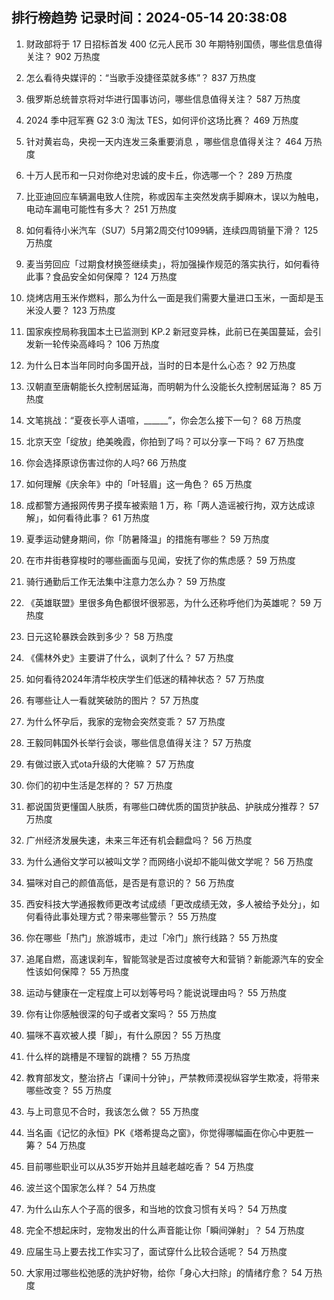 
## 排行榜趋势 记录时间：2024-05-14 20:38:08
  
  1. 财政部将于 17 日招标首发 400 亿元人民币 30 年期特别国债，哪些信息值得关注？ 902 万热度
    
  2. 怎么看待央媒评的：“当歌手没捷径菜就多练”？ 837 万热度
    
  3. 俄罗斯总统普京将对华进行国事访问，哪些信息值得关注？ 587 万热度
    
  4. 2024 季中冠军赛 G2 3:0 淘汰 TES，如何评价这场比赛？ 469 万热度
    
  5. 针对黄岩岛，央视一天内连发三条重要消息 ，哪些信息值得关注？ 464 万热度
    
  6. 十万人民币和一只对你绝对忠诚的皮卡丘，你选哪一个？ 289 万热度
    
  7. 比亚迪回应车辆漏电致人住院，称或因车主突然发病手脚麻木，误以为触电，电动车漏电可能性有多大？ 251 万热度
    
  8. 如何看待小米汽车（SU7）5月第2周交付1099辆，连续四周销量下滑？ 125 万热度
    
  9. 麦当劳回应「过期食材换签继续卖」，将加强操作规范的落实执行，如何看待此事？食品安全如何保障？ 124 万热度
    
  10. 烧烤店用玉米作燃料，那么为什么一面是我们需要大量进口玉米，一面却是玉米没人要？ 123 万热度
    
  11. 国家疾控局称我国本土已监测到 KP.2 新冠变异株，此前已在美国蔓延，会引发新一轮传染高峰吗？ 106 万热度
    
  12. 为什么日本当年同时向多国开战，当时的日本是什么心态？ 92 万热度
    
  13. 汉朝直至唐朝能长久控制居延海，而明朝为什么没能长久控制居延海？ 85 万热度
    
  14. 文笔挑战：“夏夜长亭人语喧，______”，你会怎么接下一句？ 68 万热度
    
  15. 北京天空「绽放」绝美晚霞，你拍到了吗？可以分享一下吗？ 67 万热度
    
  16. 你会选择原谅伤害过你的人吗? 66 万热度
    
  17. 如何理解《庆余年》中的「叶轻眉」这一角色？ 65 万热度
    
  18. 成都警方通报网传男子摸车被索赔 1 万，称「两人造谣被行拘，双方达成谅解」，如何看待此事？ 61 万热度
    
  19. 夏季运动健身期间，你「防暑降温」的措施有哪些？ 59 万热度
    
  20. 在市井街巷穿梭时的哪些画面与见闻，安抚了你的焦虑感？ 59 万热度
    
  21. 骑行通勤后工作无法集中注意力怎么办？ 59 万热度
    
  22. 《英雄联盟》里很多角色都很坏很邪恶，为什么还称呼他们为英雄呢？ 59 万热度
    
  23. 日元这轮暴跌会跌到多少？ 58 万热度
    
  24. 《儒林外史》主要讲了什么，讽刺了什么？ 57 万热度
    
  25. 如何看待2024年清华校庆学生们低迷的精神状态？ 57 万热度
    
  26. 有哪些让人一看就笑破防的图片？ 57 万热度
    
  27. 为什么怀孕后，我家的宠物会突然变乖？ 57 万热度
    
  28. 王毅同韩国外长举行会谈，哪些信息值得关注？ 57 万热度
    
  29. 有做过嵌入式ota升级的大佬嘛？ 57 万热度
    
  30. 你们的初中生活是怎样的？ 57 万热度
    
  31. 都说国货更懂国人肤质，有哪些口碑优质的国货护肤品、护肤成分推荐？ 57 万热度
    
  32. 广州经济发展失速，未来三年还有机会翻盘吗？ 56 万热度
    
  33. 为什么通俗文学可以被叫文学？而网络小说却不能叫做文学呢？ 56 万热度
    
  34. 猫咪对自己的颜值高低，是否是有意识的？ 56 万热度
    
  35. 西安科技大学通报教师更改考试成绩「更改成绩无效，多人被给予处分」，如何看待此事处理方式？带来哪些警示？ 55 万热度
    
  36. 你在哪些「热门」旅游城市，走过「冷门」旅行线路？ 55 万热度
    
  37. 追尾自燃，高速误刹车，智能驾驶是否过度被夸大和营销？新能源汽车的安全性该如何保障？ 55 万热度
    
  38. 运动与健康在一定程度上可以划等号吗？能说说理由吗？ 55 万热度
    
  39. 你有让你感触很深的句子或者文案吗？ 55 万热度
    
  40. 猫咪不喜欢被人摸「脚」，有什么原因？ 55 万热度
    
  41. 什么样的跳槽是不理智的跳槽？ 55 万热度
    
  42. 教育部发文，整治挤占「课间十分钟」，严禁教师漠视纵容学生欺凌，将带来哪些改变？ 55 万热度
    
  43. 与上司意见不合时，我该怎么做？ 55 万热度
    
  44. 当名画《记忆的永恒》PK《塔希提岛之窗》，你觉得哪幅画在你心中更胜一筹？ 54 万热度
    
  45. 目前哪些职业可以从35岁开始并且越老越吃香？ 54 万热度
    
  46. 波兰这个国家怎么样？ 54 万热度
    
  47. 为什么山东人个子高的很多，和当地的饮食习惯有关吗？ 54 万热度
    
  48. 完全不想起床时，宠物发出的什么声音能让你「瞬间弹射」？ 54 万热度
    
  49. 应届生马上要去找工作实习了，面试穿什么比较合适呢？ 54 万热度
    
  50. 大家用过哪些松弛感的洗护好物，给你「身心大扫除」的情绪疗愈？ 54 万热度
    